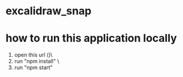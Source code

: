 # excalidraw_snap

# how to run this application locally

 1. open this url ()\
 2. run "npm install" \
 3. run "npm start" 
